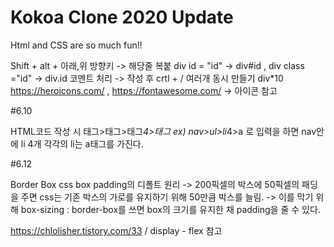# Kokoa Clone 2020 Update

Html and CSS are so much fun!!

Shift + alt + 아래,위 방향키 -> 해당줄 복붙
div id = "id" -> div#id , div class ="id" -> div.id
코멘트 처리 -> 작성 후 crtl + /
여러개 동시 만들기 div\*10
https://heroicons.com/ , https://fontawesome.com/ -> 아이콘 참고

#6.10

HTML코드 작성 시 태그>태그>태그*4>태그 ex) nav>ul>li*4>a 로 입력을 하면 nav안에 li 4개 각각의 li는 a태그를 가진다.

#6.12

Border Box
css box padding의 디폴트 원리
-> 200픽셀의 박스에 50픽셀의 패딩을 주면 css는 기존 박스의 가로를 유지하기 위해 50만큼 박스를 늘림. -> 이를 막기 위해 box-sizing : border-box를 쓰면 box의 크기를 유지한 채 padding을 줄 수 있다.

https://chlolisher.tistory.com/33 / display - flex 참고
